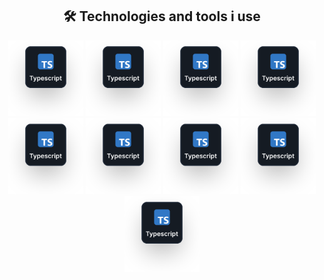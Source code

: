 <h2 align="center">🛠️ Technologies and tools i use</h2>

<p align="center">
  <img 
    src="./src/global/asset/illustration/typescript.svg"
    width="120px"
    alt="typescript"   
  />
  <img 
    src="./src/global/asset/illustration/typescript.svg"
    width="120px"
    alt="typescript"   
  />
  <img 
    src="./src/global/asset/illustration/typescript.svg"
    width="120px"
    alt="typescript"   
  />
  <img 
    src="./src/global/asset/illustration/typescript.svg"
    width="120px"
    alt="typescript"   
  />
  <img 
    src="./src/global/asset/illustration/typescript.svg"
    width="120px"
    alt="typescript"   
  />
  <img 
    src="./src/global/asset/illustration/typescript.svg"
    width="120px"
    alt="typescript"   
  />
  <img 
    src="./src/global/asset/illustration/typescript.svg"
    width="120px"
    alt="typescript"   
  />
  <img 
    src="./src/global/asset/illustration/typescript.svg"
    width="120px"
    alt="typescript"   
  />
  <img 
    src="./src/global/asset/illustration/typescript.svg"
    width="120px"
    alt="typescript"   
  />
</p>